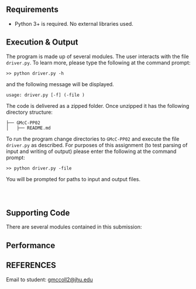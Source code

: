 
## Requirements

  * Python 3+ is required. No external libraries used.

## Execution & Output

The program is made up of several modules. The user interacts with the file `driver.py`. To learn more, please type the following at the command prompt: 

```
>> python driver.py -h
```

and the following message will be displayed.

```
usage: driver.py [-f] (-file )
```

The code is delivered as a zipped folder. Once unzipped it has the following directory structure:

```
├── GMcC-PP02
│   ├── README.md

```
To run the program change directories to `GMcC-PP02` and execute the file `driver.py` as described. For purposes of this assignment (to test parsing of input and writing of output) please enter the following at the command prompt:

```
>> python driver.py -file
```

You will be prompted for paths to input and output files.

```
```

```
```

```
```



## Supporting Code

There are several modules contained in this submission:

## Performance

## REFERENCES

 Email to student: gmccoll2@jhu.edu